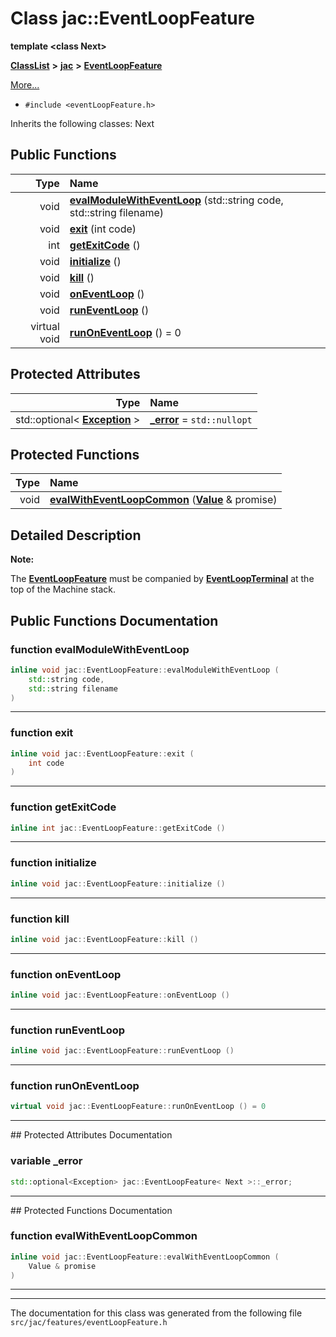 

# Class jac::EventLoopFeature

**template &lt;class Next&gt;**



[**ClassList**](annotated.md) **>** [**jac**](namespacejac.md) **>** [**EventLoopFeature**](classjac_1_1EventLoopFeature.md)



[More...](#detailed-description)

* `#include <eventLoopFeature.h>`



Inherits the following classes: Next


































## Public Functions

| Type | Name |
| ---: | :--- |
|  void | [**evalModuleWithEventLoop**](#function-evalmodulewitheventloop) (std::string code, std::string filename) <br> |
|  void | [**exit**](#function-exit) (int code) <br> |
|  int | [**getExitCode**](#function-getexitcode) () <br> |
|  void | [**initialize**](#function-initialize) () <br> |
|  void | [**kill**](#function-kill) () <br> |
|  void | [**onEventLoop**](#function-oneventloop) () <br> |
|  void | [**runEventLoop**](#function-runeventloop) () <br> |
| virtual void | [**runOnEventLoop**](#function-runoneventloop) () = 0<br> |








## Protected Attributes

| Type | Name |
| ---: | :--- |
|  std::optional&lt; [**Exception**](classjac_1_1ExceptionWrapper.md) &gt; | [**\_error**](#variable-_error)   = `std::nullopt`<br> |
















## Protected Functions

| Type | Name |
| ---: | :--- |
|  void | [**evalWithEventLoopCommon**](#function-evalwitheventloopcommon) ([**Value**](classjac_1_1ValueWrapper.md) & promise) <br> |




## Detailed Description




**Note:**

The [**EventLoopFeature**](classjac_1_1EventLoopFeature.md) must be companied by [**EventLoopTerminal**](classjac_1_1EventLoopTerminal.md) at the top of the Machine stack. 





    
## Public Functions Documentation




### function evalModuleWithEventLoop 

```C++
inline void jac::EventLoopFeature::evalModuleWithEventLoop (
    std::string code,
    std::string filename
) 
```




<hr>



### function exit 

```C++
inline void jac::EventLoopFeature::exit (
    int code
) 
```




<hr>



### function getExitCode 

```C++
inline int jac::EventLoopFeature::getExitCode () 
```




<hr>



### function initialize 

```C++
inline void jac::EventLoopFeature::initialize () 
```




<hr>



### function kill 

```C++
inline void jac::EventLoopFeature::kill () 
```




<hr>



### function onEventLoop 

```C++
inline void jac::EventLoopFeature::onEventLoop () 
```




<hr>



### function runEventLoop 

```C++
inline void jac::EventLoopFeature::runEventLoop () 
```




<hr>



### function runOnEventLoop 

```C++
virtual void jac::EventLoopFeature::runOnEventLoop () = 0
```




<hr>
## Protected Attributes Documentation




### variable \_error 

```C++
std::optional<Exception> jac::EventLoopFeature< Next >::_error;
```




<hr>
## Protected Functions Documentation




### function evalWithEventLoopCommon 

```C++
inline void jac::EventLoopFeature::evalWithEventLoopCommon (
    Value & promise
) 
```




<hr>

------------------------------
The documentation for this class was generated from the following file `src/jac/features/eventLoopFeature.h`

